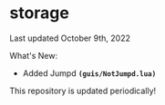 # storage
Last updated October 9th, 2022

What's New:
- Added Jumpd **`(guis/NotJumpd.lua)`**

This repository is updated periodically!
